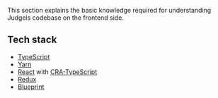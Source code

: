 This section explains the basic knowledge required for understanding Judgels codebase on the frontend side.

## Tech stack

- [TypeScript](https://www.typescriptlang.org/)
- [Yarn](https://yarnpkg.com/)
- [React](https://reactjs.org/) with [CRA-TypeScript](https://github.com/wmonk/create-react-app-typescript)
- [Redux](https://redux.js.org/)
- [Blueprint](https://blueprintjs.com/)